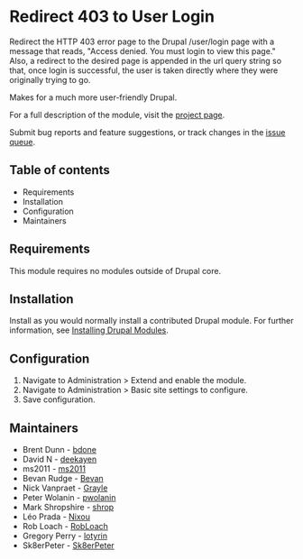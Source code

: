 # Redirect 403 to User Login

Redirect the HTTP 403 error page to the Drupal /user/login page with a message
that reads, "Access denied. You must login to view this page." Also, a redirect
to the desired page is appended in the url query string so that, once login is
successful, the user is taken directly where they were originally trying to go.

Makes for a much more user-friendly Drupal.

For a full description of the module, visit the
[project page](https://www.drupal.org/project/r4032login).

Submit bug reports and feature suggestions, or track changes in the
[issue queue](https://www.drupal.org/project/issues/r4032login).

## Table of contents

- Requirements
- Installation
- Configuration
- Maintainers

## Requirements

This module requires no modules outside of Drupal core.

## Installation

Install as you would normally install a contributed Drupal module. For further
information, see
[Installing Drupal Modules](https://www.drupal.org/docs/extending-drupal/installing-drupal-modules).

## Configuration

1. Navigate to Administration > Extend and enable the module.
2. Navigate to Administration > Basic site settings to configure.
3. Save configuration.

## Maintainers

- Brent Dunn - [bdone](https://www.drupal.org/u/bdone)
- David N - [deekayen](https://www.drupal.org/u/deekayen)
- ms2011 - [ms2011](https://www.drupal.org/u/ms2011)
- Bevan Rudge - [Bevan](https://www.drupal.org/u/bevan)
- Nick Vanpraet - [Grayle](https://www.drupal.org/u/grayle)
- Peter Wolanin - [pwolanin](https://www.drupal.org/u/pwolanin)
- Mark Shropshire - [shrop](https://www.drupal.org/u/shrop)
- Léo Prada - [Nixou](https://www.drupal.org/u/nixou)
- Rob Loach - [RobLoach](https://www.drupal.org/u/robloach)
- Gregory Perry - [lotyrin](https://www.drupal.org/u/lotyrin)
- Sk8erPeter - [Sk8erPeter](https://www.drupal.org/u/sk8erpeter)
